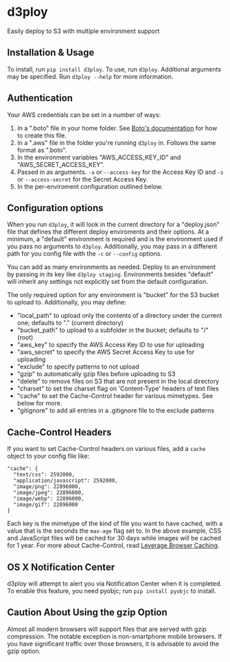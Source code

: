 # d3ploy

Easily deploy to S3 with multiple environment support

## Installation & Usage

To install, run `pip install d3ploy`.
To use, run `d3ploy`. Additional arguments may be specified. Run `d3ploy --help` for more information.

## Authentication

Your AWS credentials can be set in a number of ways:

1. In a ".boto" file in your home folder. See [Boto's documentation](http://docs.pythonboto.org/en/latest/boto_config_tut.html) for how to create this file.
2. In a ".aws" file in the folder you're running `d3ploy` in. Follows the same format as ".boto".
3. In the environment variables "AWS_ACCESS_KEY_ID" and "AWS_SECRET_ACCESS_KEY".
4. Passed in as arguments. `-a` or `--access-key` for the Access Key ID and `-s` or `--access-secret` for the Secret Access Key.
5. In the per-enviroment configuration outlined below.

## Configuration options

When you run `d3ploy`, it will look in the current directory for a "deploy.json" file that defines the different deploy enviroments and their options. At a minimum, a "default" environment is required and is the environment used if you pass no arguments to `d3ploy`. Additionally, you may pass in a different path for you config file with the `-c` or `--config` options.

You can add as many environments as needed. Deploy to an environment by passing in its key like `d3ploy staging`. Environments besides "default" will inherit any settings not explicitly set from the default configuration.

The only required option for any environment is "bucket" for the S3 bucket to upload to. Additionally, you may define:

* "local_path" to upload only the contents of a directory under the current one; defaults to "." (current directory)
* "bucket_path" to upload to a subfolder in the bucket; defaults to "/" (root)
* "aws_key" to specify the AWS Access Key ID to use for uploading
* "aws_secret" to specify the AWS Secret Access Key to use for uploading
* "exclude" to specify patterns to not upload
* "gzip" to automatically gzip files before uploading to S3
* "delete" to remove files on S3 that are not present in the local directory
* "charset" to set the charset flag on 'Content-Type' headers of text files
* "cache" to set the Cache-Control header for various mimetypes. See below for more.
* "gitignore" to add all entries in a .gitignore file to the exclude patterns

## Cache-Control Headers

If you want to set Cache-Control headers on various files, add a `cache` object to your config file like:

```
"cache": {
  "text/css": 2592000,
  "application/javascript": 2592000,
  "image/png": 22896000,
  "image/jpeg": 22896000,
  "image/webp": 22896000,
  "image/gif": 22896000
} 
```

Each key is the mimetype of the kind of file you want to have cached, with a value that is the seconds the `max-age` flag set to. In the above example, CSS and JavaScript files will be cached for 30 days while images will be cached for 1 year. For more about Cache-Control, read [Leverage Browser Caching](https://developers.google.com/speed/docs/insights/LeverageBrowserCaching).

## OS X Notification Center

d3ploy will attempt to alert you via Notification Center when it is completed. To enable this feature, you need pyobjc; run `pip install pyobjc` to install.

## Caution About Using the gzip Option

Almost all modern browsers will support files that are served with gzip compression. The notable exception is non-smartphone mobile browsers. If you have significant traffic over those browsers, it is advisable to avoid the gzip option.

